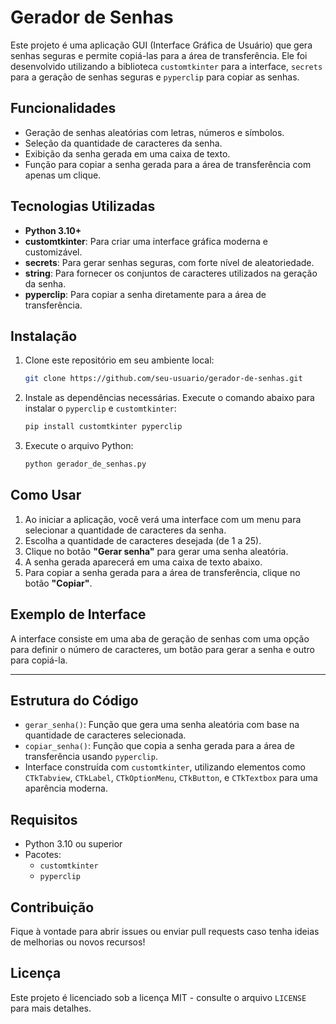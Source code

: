 # Gerador de Senhas

Este projeto é uma aplicação GUI (Interface Gráfica de Usuário) que gera senhas seguras e permite copiá-las para a área de transferência. Ele foi desenvolvido utilizando a biblioteca `customtkinter` para a interface, `secrets` para a geração de senhas seguras e `pyperclip` para copiar as senhas.

## Funcionalidades

- Geração de senhas aleatórias com letras, números e símbolos.
- Seleção da quantidade de caracteres da senha.
- Exibição da senha gerada em uma caixa de texto.
- Função para copiar a senha gerada para a área de transferência com apenas um clique.

## Tecnologias Utilizadas

- **Python 3.10+**
- **customtkinter**: Para criar uma interface gráfica moderna e customizável.
- **secrets**: Para gerar senhas seguras, com forte nível de aleatoriedade.
- **string**: Para fornecer os conjuntos de caracteres utilizados na geração da senha.
- **pyperclip**: Para copiar a senha diretamente para a área de transferência.

## Instalação

1. Clone este repositório em seu ambiente local:

    ```bash
    git clone https://github.com/seu-usuario/gerador-de-senhas.git
    ```

2. Instale as dependências necessárias. Execute o comando abaixo para instalar o `pyperclip` e `customtkinter`:

    ```bash
    pip install customtkinter pyperclip
    ```

3. Execute o arquivo Python:

    ```bash
    python gerador_de_senhas.py
    ```

## Como Usar

1. Ao iniciar a aplicação, você verá uma interface com um menu para selecionar a quantidade de caracteres da senha.
2. Escolha a quantidade de caracteres desejada (de 1 a 25).
3. Clique no botão **"Gerar senha"** para gerar uma senha aleatória.
4. A senha gerada aparecerá em uma caixa de texto abaixo.
5. Para copiar a senha gerada para a área de transferência, clique no botão **"Copiar"**.

## Exemplo de Interface

A interface consiste em uma aba de geração de senhas com uma opção para definir o número de caracteres, um botão para gerar a senha e outro para copiá-la.

---

## Estrutura do Código

- `gerar_senha()`: Função que gera uma senha aleatória com base na quantidade de caracteres selecionada.
- `copiar_senha()`: Função que copia a senha gerada para a área de transferência usando `pyperclip`.
- Interface construída com `customtkinter`, utilizando elementos como `CTkTabview`, `CTkLabel`, `CTkOptionMenu`, `CTkButton`, e `CTkTextbox` para uma aparência moderna.

## Requisitos

- Python 3.10 ou superior
- Pacotes:
  - `customtkinter`
  - `pyperclip`

## Contribuição

Fique à vontade para abrir issues ou enviar pull requests caso tenha ideias de melhorias ou novos recursos!

## Licença

Este projeto é licenciado sob a licença MIT - consulte o arquivo `LICENSE` para mais detalhes.
